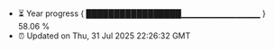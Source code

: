 - ⏳ Year progress { █████████████████▁▁▁▁▁▁▁▁▁▁▁▁▁ } 58.06 %
- ⏰ Updated on Thu, 31 Jul 2025 22:26:32 GMT

